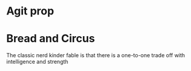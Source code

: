 # Agit prop

# Bread and Circus

The classic nerd kinder fable is that there is a one-to-one trade off with intelligence and strength
